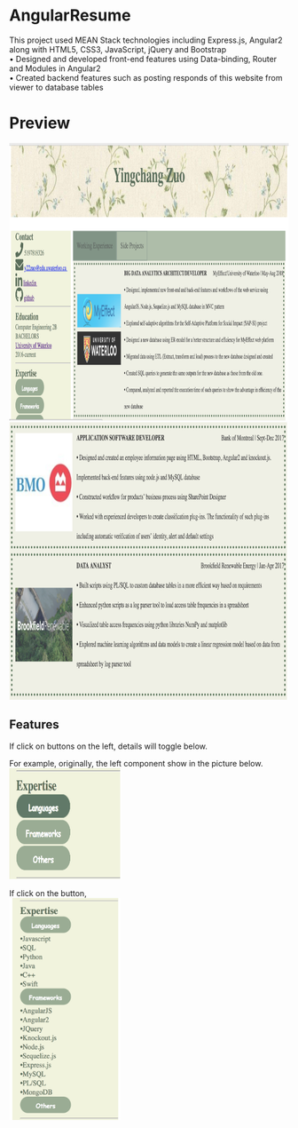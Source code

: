 # AngularResume

This project used MEAN Stack technologies including Express.js, Angular2 along with HTML5, CSS3, JavaScript, jQuery and Bootstrap<br>
•	Designed and developed front-end features using Data-binding, Router and Modules in Angular2<br>
•	Created backend features such as posting responds of this website from viewer to database tables <br>


# Preview
<img src="https://github.com/zuoyingchang/Resume-Website/blob/6082acb3ead3191b9905705fd5371bc3776c7dc6/README_assets/Screen%20Shot%202018-08-26%20at%201.08.01%20PM.png" width="900" height="500" alt="error"/>
<img src="https://github.com/zuoyingchang/Resume-Website/blob/6082acb3ead3191b9905705fd5371bc3776c7dc6/README_assets/Screen%20Shot%202018-08-26%20at%201.07.52%20PM.png" width="700" height="500" alt="error"/>


## Features
If click on buttons on the left, details will toggle below. <br>

For example, originally, the left component show in the picture below.<br>
<img src="https://github.com/zuoyingchang/Resume-Website/blob/6082acb3ead3191b9905705fd5371bc3776c7dc6/README_assets/Screen%20Shot%202018-08-26%20at%201.08.41%20PM.png" width="200" height="200" alt="error"/>

If click on the button, <br>
<img src="https://github.com/zuoyingchang/Resume-Website/blob/6082acb3ead3191b9905705fd5371bc3776c7dc6/README_assets/Screen%20Shot%202018-08-26%20at%201.08.35%20PM.png" width="200" height="400" alt="error"/>
